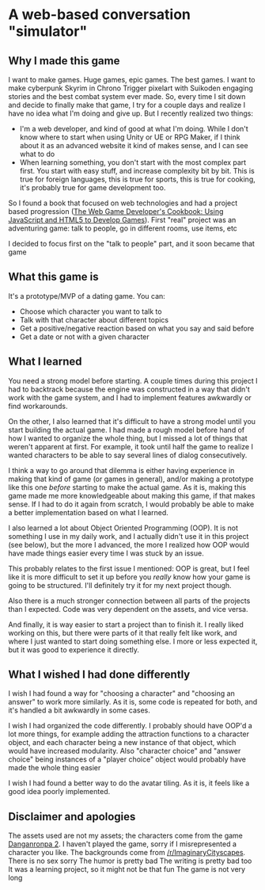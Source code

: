 # A web-based conversation "simulator"

## Why I made this game
I want to make games. Huge games, epic games. The best games. I want to make cyberpunk Skyrim in Chrono Trigger pixelart with Suikoden engaging stories and the best combat system ever made.
So, every time I sit down and decide to finally make that game, I try for a couple days and realize I have no idea what I'm doing and give up.
But I recently realized two things:
- I'm a web developer, and kind of good at what I'm doing. While I don't know where to start when using Unity or UE or RPG Maker, if I think about it as an advanced website it kind of makes sense, and I can see what to do
- When learning something, you don't start with the most complex part first. You start with easy stuff, and increase complexity bit by bit. This is true for foreign languages, this is true for sports, this is true for cooking, it's probably true for game development too.

So I found a book that focused on web technologies and had a project based progression ([The Web Game Developer's Cookbook: Using JavaScript and HTML5 to Develop Games](https://www.amazon.com/dp/B00C0OBZIU)). First "real" project was an adventuring game: talk to people, go in different rooms, use items, etc

I decided to focus first on the "talk to people" part, and it soon became that game

## What this game is
It's a prototype/MVP of a dating game. You can:

- Choose which character you want to talk to
- Talk with that character about different topics
- Get a positive/negative reaction based on what you say and said before
- Get a date or not with a given character

## What I learned

You need a strong model before starting. A couple times during this project I had to backtrack because the engine was constructed in a way that didn't work with the game system, and I had to implement features awkwardly or find workarounds.

On the other, I also learned that it's difficult to have a strong model until you start building the actual game. I had made a rough model before hand of how I wanted to organize the whole thing, but I missed a lot of things that weren't apparent at first. For example, it took until half the game to realize I wanted characters to be able to say several lines of dialog consecutively. 

I think a way to go around that dilemma is either having experience in making that kind of game (or games in general), and/or making a prototype like this one *before* starting to make the actual game. As it is, making this game made me more knowledgeable about making this game, if that makes sense. If I had to do it again from scratch, I would probably be able to make a better implementation based on what I learned.

I also learned a lot about Object Oriented Programming (OOP). It is not something I use in my daily work, and I actually didn't use it in this project (see below), but the more I advanced, the more I realized how OOP would have made things easier every time I was stuck by an issue.

This probably relates to the first issue I mentioned: OOP is great, but I feel like it is more difficult to set it up before you *really* know how your game is going to be structured. I'll definitely try it for my next project though.

Also there is a much stronger connection between all parts of the projects than I expected. Code was very dependent on the assets, and vice versa.

And finally, it is way easier to start a project than to finish it. I really liked working on this, but there were parts of it that really felt like work, and where I just wanted to start doing something else. I more or less expected it, but it was good to experience it directly.

## What I wished I had done differently

I wish I had found a way for "choosing a character" and "choosing an answer" to work more similarly. As it is, some code is repeated for both, and it's handled a bit awkwardly in some cases.

I wish I had organized the code differently. I probably should have OOP'd a lot more things, for example adding the attraction functions to a character object, and each character being a new instance of that object, which would have increased modularity. Also "character choice" and "answer choice" being instances of a "player choice" object would probably have made the whole thing easier

I wish I had found a better way to do the avatar tiling. As it is, it feels like a good idea poorly implemented.

## Disclaimer and apologies
The assets used are not my assets; the characters come from the game [Danganronpa 2](https://store.steampowered.com/app/413420/Danganronpa_2_Goodbye_Despair/). I haven't played the game, sorry if I misrepresented a character you like. The backgrounds come from [/r/ImaginaryCityscapes](https://www.reddit.com/r/ImaginaryCityscapes/).
There is no sex sorry
The humor is pretty bad
The writing is pretty bad too
It was a learning project, so it might not be that fun
The game is not very long
